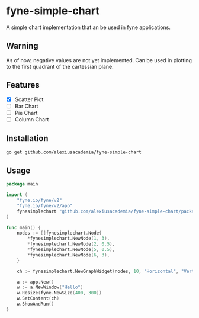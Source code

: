 # fyne-simple-chart

A simple chart implementation that an be used in fyne applications.

## Warning

As of now, negative values are not yet implemented. Can be used in plotting to the first quadrant of the cartessian plane.

## Features

- [x] Scatter Plot
- [ ] Bar Chart
- [ ] Pie Chart
- [ ] Column Chart

## Installation

```sh
go get github.com/alexiusacademia/fyne-simple-chart
```

## Usage

```go
package main

import (
	"fyne.io/fyne/v2"
	"fyne.io/fyne/v2/app"
	fynesimplechart "github.com/alexiusacademia/fyne-simple-chart/package"
)

func main() {
	nodes := []fynesimplechart.Node{
		*fynesimplechart.NewNode(1, 3),
		*fynesimplechart.NewNode(2, 0.5),
		*fynesimplechart.NewNode(5, 0.5),
		*fynesimplechart.NewNode(6, 3),
	}

	ch := fynesimplechart.NewGraphWidget(nodes, 10, "Horizontal", "Vertical")

	a := app.New()
	w := a.NewWindow("Hello")
	w.Resize(fyne.NewSize(400, 300))
	w.SetContent(ch)
	w.ShowAndRun()
}

```
